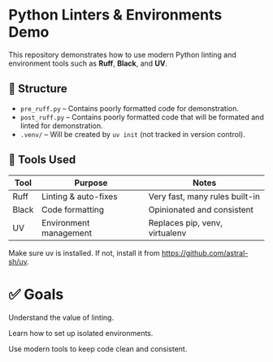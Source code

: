 # Python Linters & Environments Demo

This repository demonstrates how to use modern Python linting and environment tools such as **Ruff**, **Black**, and **UV**.

## 📂 Structure

- `pre_ruff.py` – Contains poorly formatted code for demonstration.
- `post_ruff.py` – Contains poorly formatted code that will be formated and linted for demonstration.
- `.venv/` – Will be created by `uv init` (not tracked in version control).

## 🧪 Tools Used

| Tool     | Purpose               | Notes                          |
|----------|------------------------|-------------------------------|
| Ruff     | Linting & auto-fixes   | Very fast, many rules built-in |
| Black    | Code formatting        | Opinionated and consistent     |
| UV       | Environment management | Replaces pip, venv, virtualenv |

Make sure uv is installed. If not, install it from https://github.com/astral-sh/uv.

# ✅ Goals
Understand the value of linting.

Learn how to set up isolated environments.

Use modern tools to keep code clean and consistent.
